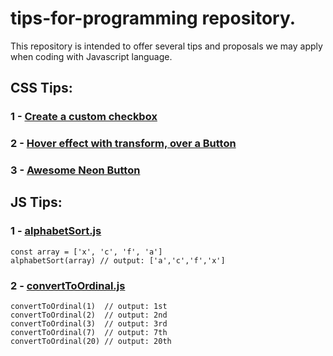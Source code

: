 # tips-for-programming repository.
This repository is intended to offer several tips and proposals we may apply when coding with Javascript language.

## CSS Tips:

### 1 - [Create a custom checkbox](https://github.com/carlosmedina-io/code-snipes-for-programming/blob/main/css-snipes/custom-checkbox.html)

### 2 - [Hover effect with transform, over a Button](https://github.com/carlosmedina-io/code-snipes-for-programming/blob/main/css-snipes/hover-effect-in-button.html)

### 3 - [Awesome Neon Button](https://github.com/carlosmedina-io/code-snipes-for-programming/blob/main/css-snipes/neon-submit-button.html)

## JS Tips:

### 1 - [alphabetSort.js](https://github.com/carlosmedina-io/code-snipes-for-programming/blob/main/js-snipes/alphabetSort.js)
```
const array = ['x', 'c', 'f', 'a']
alphabetSort(array) // output: ['a','c','f','x']
```

### 2 - [convertToOrdinal.js](https://github.com/carlosmedina-io/code-snipes-for-programming/blob/main/js-snipes/convertToOrdinal.js)
```
convertToOrdinal(1)  // output: 1st
convertToOrdinal(2)  // output: 2nd
convertToOrdinal(3)  // output: 3rd
convertToOrdinal(7)  // output: 7th
convertToOrdinal(20) // output: 20th
```